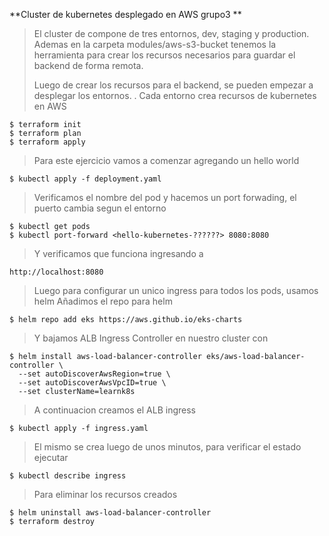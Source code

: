 **Cluster de kubernetes desplegado en AWS grupo3
**
> El cluster de compone de tres entornos, dev, staging y production. Ademas en la carpeta modules/aws-s3-bucket tenemos la herramienta para crear los recursos necesarios para guardar el backend de forma remota. 
>
> Luego de crear los recursos para el backend, se pueden empezar a desplegar los entornos.
.
> Cada entorno crea recursos de kubernetes en AWS



	$ terraform init
	$ terraform plan
	$ terraform apply

> Para este ejercicio vamos a comenzar agregando un hello world

	$ kubectl apply -f deployment.yaml

> Verificamos el nombre del pod y hacemos un port forwading, el puerto cambia segun el entorno

	$ kubectl get pods
	$ kubectl port-forward <hello-kubernetes-??????> 8080:8080

> Y verificamos que funciona ingresando a
	
	http://localhost:8080

> Luego para configurar un unico ingress para todos los pods, usamos helm
> Añadimos el repo para helm

	$ helm repo add eks https://aws.github.io/eks-charts

> Y bajamos ALB Ingress Controller en nuestro cluster con

	$ helm install aws-load-balancer-controller eks/aws-load-balancer-controller \
	  --set autoDiscoverAwsRegion=true \
	  --set autoDiscoverAwsVpcID=true \
	  --set clusterName=learnk8s	

> A continuacion creamos el ALB ingress

	$ kubectl apply -f ingress.yaml
> El mismo se crea luego de unos minutos, para verificar el estado ejecutar

	$ kubectl describe ingress


> Para eliminar los recursos creados

	$ helm uninstall aws-load-balancer-controller
	$ terraform destroy
